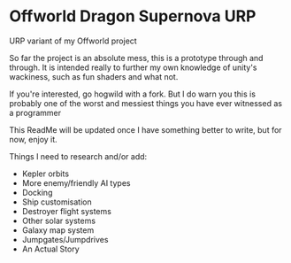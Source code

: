 # Offworld Dragon Supernova URP
URP variant of my Offworld project

So far the project is an absolute mess, this is a prototype through and through.
It is intended really to further my own knowledge of unity's wackiness, such as fun shaders
and what not.

If you're interested, go hogwild with a fork. But I do warn you this is probably one of the worst and messiest
things you have ever witnessed as a programmer

This ReadMe will be updated once I have something better to write, but for now, enjoy it.

Things I need to research and/or add:
- Kepler orbits
- More enemy/friendly AI types
- Docking
- Ship customisation
- Destroyer flight systems
- Other solar systems
- Galaxy map system
- Jumpgates/Jumpdrives
- An Actual Story
